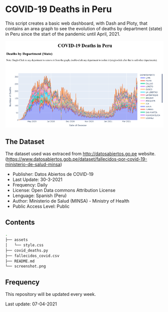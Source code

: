 # COVID-19 Deaths in Peru 
This script creates a basic web dashboard, with Dash and Ploty, that contains 
an area graph to see the evolution of deaths by department (state) in Peru 
since the start of the pandemic until April, 2021.

![Alt text](./screenshot.png)

## The Dataset

The dataset used was extraced from http://datosabiertos.go.pe website.
(https://www.datosabiertos.gob.pe/dataset/fallecidos-por-covid-19-ministerio-de-salud-minsa)

- Publisher:              Datos Abiertos de COVID-19
- Last Update:            30-3-2021
- Frequency:              Daily
- License:                Open Data commons Attribution License
- Lenguage:               Spanish (Peru)
- Author:                 Ministerio de Salud (MINSA) -  Ministry of Health
- Public Access Level:    Public

## Contents

```bash
.
├── assets
│   └── style.css
├── covid_deaths.py
├── fallecidos_covid.csv
├── README.md
└── screenshot.png
```

## Frequency

This repository will be updated every week.

Last update: 07-04-2021